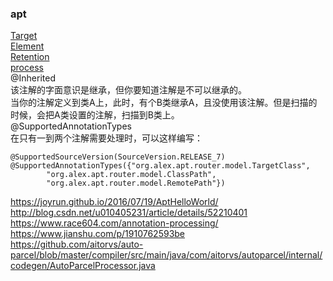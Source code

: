 ### apt  
[Target](library/Target.md)  
[Element](library/Element.md)  
[Retention](library/Retention.md)  
[process](function/process.md)   
@Inherited  
该注解的字面意识是继承，但你要知道注解是不可以继承的。  
当你的注解定义到类A上，此时，有个B类继承A，且没使用该注解。但是扫描的时候，会把A类设置的注解，扫描到B类上。  
@SupportedAnnotationTypes  
在只有一到两个注解需要处理时，可以这样编写：  
```
@SupportedSourceVersion(SourceVersion.RELEASE_7)
@SupportedAnnotationTypes({"org.alex.apt.router.model.TargetClass",
        "org.alex.apt.router.model.ClassPath",
        "org.alex.apt.router.model.RemotePath"})
```


https://joyrun.github.io/2016/07/19/AptHelloWorld/  
http://blog.csdn.net/u010405231/article/details/52210401  
https://www.race604.com/annotation-processing/  
https://www.jianshu.com/p/1910762593be  
https://github.com/aitorvs/auto-parcel/blob/master/compiler/src/main/java/com/aitorvs/autoparcel/internal/codegen/AutoParcelProcessor.java  
